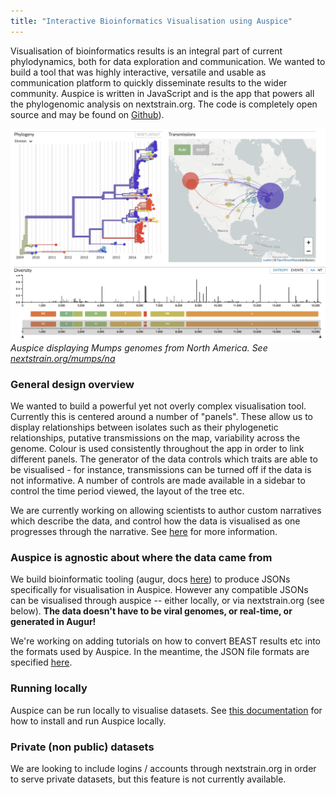 ```yaml
---
title: "Interactive Bioinformatics Visualisation using Auspice"
---
```


Visualisation of bioinformatics results is an integral part of current phylodynamics, both for data exploration and communication.
We wanted to build a tool that was highly interactive, versatile and usable as communication platform to quickly disseminate results to the wider community.
Auspice is written in JavaScript and is the app that powers all the phylogenomic analysis on nextstrain.org. The code is completely open source and may be found on [Github](https://www.github.com/nextstrain/auspice)).


![mumps](figures/mumps.png)
*Auspice displaying Mumps genomes from North America. See [nextstrain.org/mumps/na](https://www.nextstrain.org/mumps/na)*

### General design overview
We wanted to build a powerful yet not overly complex visualisation tool.
Currently this is centered around a number of "panels".
These allow us to display relationships between isolates such as their phylogenetic relationships, putative transmissions on the map, variability across the genome.
Colour is used consistently throughout the app in order to link different panels.
The generator of the data controls which traits are able to be visualised - for instance, transmissions can be turned off if the data is not informative.
A number of controls are made available in a sidebar to control the time period viewed, the layout of the tree etc.

We are currently working on allowing scientists to author custom narratives which describe the data, and control how the data is visualised as one progresses through the narrative.
See [here](/docs/visualisation/narratives) for more information.

### Auspice is agnostic about where the data came from
We build bioinformatic tooling (augur, docs [here](/docs/bioinformatics-with-augur/introduction)) to produce JSONs specifically for visualisation in Auspice.
However any compatible JSONs can be visualised through auspice -- either locally, or via nextstrain.org (see below).
**The data doesn't have to be viral genomes, or real-time, or generated in Augur!**

We're working on adding tutorials on how to convert BEAST results etc into the formats used by Auspice.
In the meantime, the JSON file formats are specified [here](/docs/bioinformatics-with-augur/output-jsons).


### Running locally
Auspice can be run locally to visualise datasets.
See [this documentation](/docs/getting-started/installation) for how to install and run Auspice locally.


### Private (non public) datasets
We are looking to include logins / accounts through nextstrain.org in order to serve private datasets, but this feature is not currently available.
